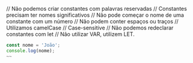 // Não podemos criar constantes com palavras reservadas
// Constantes precisam ter nomes significativos
// Não pode começar o nome de uma constante com um número
// Não podem conter espaços ou traços
// Utilizamos camelCase
// Case-sensitive
// Não podemos redeclarar constantes com let
// Não utilizar VAR, utilizem LET.

~~~js 
const nome = 'João';
console.log(nome);
~~